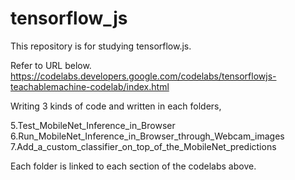 # tensorflow_js
This repository is for studying tensorflow.js.

Refer to URL below.
https://codelabs.developers.google.com/codelabs/tensorflowjs-teachablemachine-codelab/index.html

Writing 3 kinds of code and written in each folders,

5.Test_MobileNet_Inference_in_Browser  
6.Run_MobileNet_Inference_in_Browser_through_Webcam_images  
7.Add_a_custom_classifier_on_top_of_the_MobileNet_predictions  

Each folder is linked to each section of the codelabs above.
